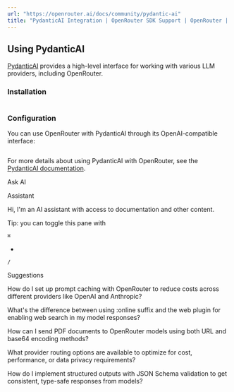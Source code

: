 ```yaml
---
url: "https://openrouter.ai/docs/community/pydantic-ai"
title: "PydanticAI Integration | OpenRouter SDK Support | OpenRouter | Documentation"
---
```


## Using PydanticAI

[PydanticAI](https://github.com/pydantic/pydantic-ai) provides a high-level interface for working with various LLM providers, including OpenRouter.

### Installation

```code-block text-sm

```

### Configuration

You can use OpenRouter with PydanticAI through its OpenAI-compatible interface:

```code-block text-sm

```

For more details about using PydanticAI with OpenRouter, see the [PydanticAI documentation](https://ai.pydantic.dev/models/#api_key-argument).

Ask AI

Assistant

Hi, I'm an AI assistant with access to documentation and other content.

Tip: you can toggle this pane with

`⌘`

+

`/`

Suggestions

How do I set up prompt caching with OpenRouter to reduce costs across different providers like OpenAI and Anthropic?

What's the difference between using :online suffix and the web plugin for enabling web search in my model responses?

How can I send PDF documents to OpenRouter models using both URL and base64 encoding methods?

What provider routing options are available to optimize for cost, performance, or data privacy requirements?

How do I implement structured outputs with JSON Schema validation to get consistent, type-safe responses from models?